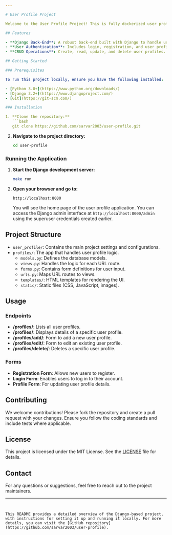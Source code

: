 ```yaml
---

# User Profile Project

Welcome to the User Profile Project! This is fully dockerized user profiles django project that uses token authentication to authenticate users

## Features

- **Django Back-End**: A robust back-end built with Django to handle user profile management.
- **User Authentication**: Includes login, registration, and user profile functionalities.
- **CRUD Operations**: Create, read, update, and delete user profiles.

## Getting Started

### Prerequisites

To run this project locally, ensure you have the following installed:

- [Python 3.8+](https://www.python.org/downloads/)
- [Django 3.2+](https://www.djangoproject.com/)
- [Git](https://git-scm.com/)

### Installation

1. **Clone the repository:**
   ```bash
   git clone https://github.com/sarvar2003/user-profile.git
   ```

2. **Navigate to the project directory:**
   ```bash
   cd user-profile
   ```
   
### Running the Application

1. **Start the Django development server:**
   ```bash
   make run
   ```

3. **Open your browser and go to:**
   ```
   http://localhost:8000
   ```

   You will see the home page of the user profile application. You can access the Django admin interface at `http://localhost:8000/admin` using the superuser credentials created earlier.

## Project Structure

- `user_profile/`: Contains the main project settings and configurations.
- `profiles/`: The app that handles user profile logic.
  - `models.py`: Defines the database models.
  - `views.py`: Handles the logic for each URL route.
  - `forms.py`: Contains form definitions for user input.
  - `urls.py`: Maps URL routes to views.
  - `templates/`: HTML templates for rendering the UI.
  - `static/`: Static files (CSS, JavaScript, images).

## Usage

### Endpoints

- **/profiles/**: Lists all user profiles.
- **/profiles/<id>**: Displays details of a specific user profile.
- **/profiles/add/**: Form to add a new user profile.
- **/profiles/edit/<id>**: Form to edit an existing user profile.
- **/profiles/delete/<id>**: Deletes a specific user profile.

### Forms

- **Registration Form**: Allows new users to register.
- **Login Form**: Enables users to log in to their account.
- **Profile Form**: For updating user profile details.

## Contributing

We welcome contributions! Please fork the repository and create a pull request with your changes. Ensure you follow the coding standards and include tests where applicable.

## License

This project is licensed under the MIT License. See the [LICENSE](LICENSE) file for details.

## Contact

For any questions or suggestions, feel free to reach out to the project maintainers.

---
```


This README provides a detailed overview of the Django-based project, with instructions for setting it up and running it locally. For more details, you can visit the [GitHub repository](https://github.com/sarvar2003/user-profile).
